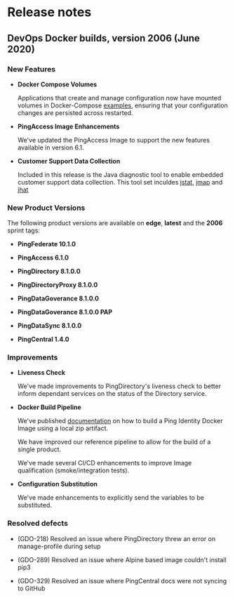 # Release notes

## DevOps Docker builds, version 2006 (June 2020)

### New Features

- **Docker Compose Volumes**

  Applications that create and manage configuration now have mounted volumes in Docker-Compose [examples](https://github.com/pingidentity/pingidentity-devops-getting-started/tree/master/11-docker-compose/), ensuring that your configuration changes are persisted across restarted.

- **PingAccess Image Enhancements**

  We've updated the PingAccess Image to support the new features available in version 6.1.

- **Customer Support Data Collection**

  Included in this release is the Java diagnostic tool to enable embedded customer support data collection. This tool set inculdes [jstat](https://docs.oracle.com/javase/7/docs/technotes/tools/share/jstat.html), [jmap](https://docs.oracle.com/javase/7/docs/technotes/tools/share/jmap.html) and [jhat](https://docs.oracle.com/javase/7/docs/technotes/tools/share/jhat.html)

### New Product Versions

  The following product versions are available on **edge**, **latest** and the **2006** sprint tags:

- **PingFederate 10.1.0**

- **PingAccess 6.1.0**

- **PingDirectory 8.1.0.0**

- **PingDirectoryProxy 8.1.0.0**

- **PingDataGoverance 8.1.0.0**

- **PingDataGoverance 8.1.0.0 PAP**

- **PingDataSync 8.1.0.0**

- **PingCentral 1.4.0**

### Improvements

- **Liveness Check**

  We've made improvements to PingDirectory's liveness check to better inform dependant services on the status of the Directory service.

- **Docker Build Pipeline**

  We've published [documentation](https://pingidentity-devops.gitbook.io/devops/deploy/buildlocal) on how to build a Ping Identity Docker Image using a local zip artifact.

  We have improved our reference pipeline to allow for the build of a single product.

  We've made several CI/CD enhancements to improve Image qualification (smoke/integration tests).

- **Configuration Substitution**

  We've made enhancements to explicitly send the variables to be substituted.

### Resolved defects

- (GDO-218) Resolved an issue where PingDirectory threw an error on manage-profile during setup

- (GDO-289) Resolved an issue where Alpine based image couldn't install pip3

- (GDO-329) Resolved an issue where PingCentral docs were not syncing to GitHub
